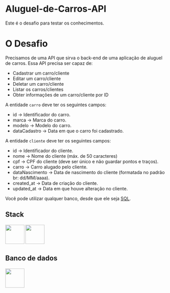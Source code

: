 
# Aluguel-de-Carros-API

Este é o desafio para testar os conhecimentos.


# O Desafio

Precisamos de uma API que sirva o back-end de uma aplicação de aluguel de carros. Essa API precisa ser capaz de:

- Cadastrar um carro/cliente
- Editar um carro/cliente
- Deletar um carro/cliente
- Listar os carros/clientes
- Obter informações de um carro/cliente por ID

A entidade `carro` deve ter os seguintes campos:

- id -> Identificador do carro.
- marca -> Marca do carro.
- modelo -> Modelo do carro.
- dataCadastro -> Data em que o carro foi cadastrado.

A entidade `cliente` deve ter os seguintes campos:

- id -> Identificador do cliente.
- nome -> Nome do cliente (máx. de 50 caracteres)
- cpf -> CPF do cliente (deve ser único e não guardar pontos e traços).
- carro -> Carro alugado pelo cliente.
- dataNascimento -> Data de nascimento do cliente (formatada no padrão br: dd/MM/aaaa).
- created_at -> Data de criação do cliente.
- updated_at -> Data em que houve alteração no cliente.

Você pode utilizar qualquer banco, desde que ele seja [SQL](http://www.sqlcourse.com/intro.html).


##     Stack
#### <a href="https://www.oracle.com/br/java/" target="_blank"><img src="https://cdn.jsdelivr.net/gh/devicons/devicon/icons/java/java-original-wordmark.svg" width="60" height="60"/></a>  <a href="https://spring.io/" target="_blank"><img src="https://cdn.jsdelivr.net/gh/devicons/devicon/icons/spring/spring-original-wordmark.svg" width="60" height="60"/></a>

##   Banco de dados
####   <a href="https://www.mysql.com/" target="_blank"><img src="https://cdn.jsdelivr.net/gh/devicons/devicon/icons/mysql/mysql-original-wordmark.svg" width="60" height="60"/></a>

